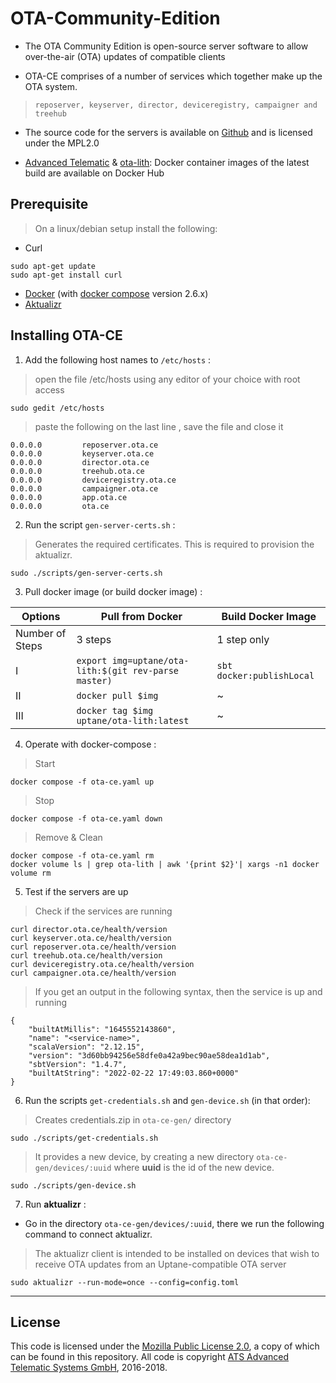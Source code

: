 # OTA-Community-Edition

- The OTA Community Edition is open-source server software to allow over-the-air (OTA) updates of compatible clients

- OTA-CE comprises of a number of services which together make up the OTA system.
>  `reposerver, keyserver, director, deviceregistry, campaigner and treehub`

- The source code for the servers is available on [Github](https://github.com/advancedtelematic) and is licensed under the MPL2.0

- [Advanced Telematic](https://hub.docker.com/u/advancedtelematic) & [ota-lith](https://hub.docker.com/r/uptane/ota-lith): Docker container images of the latest build are available on Docker Hub

## Prerequisite
> On a  linux/debian setup install the following:

- Curl
```
sudo apt-get update
sudo apt-get install curl
```
- [Docker](https://docs.docker.com/engine/install/) (with [docker compose](https://docs.docker.com/compose/#compose-v2-and-the-new-docker-compose-command) version 2.6.x)
- [Aktualizr](https://github.com/advancedtelematic/aktualizr)

## Installing OTA-CE
1. Add the following host names to `/etc/hosts` :
> open the file /etc/hosts using any editor of your choice with root access
```
sudo gedit /etc/hosts
```
> paste the following on the last line  , save the file and close it
```
0.0.0.0         reposerver.ota.ce
0.0.0.0         keyserver.ota.ce
0.0.0.0         director.ota.ce
0.0.0.0         treehub.ota.ce
0.0.0.0         deviceregistry.ota.ce
0.0.0.0         campaigner.ota.ce
0.0.0.0         app.ota.ce
0.0.0.0         ota.ce
```

2. Run the script `gen-server-certs.sh` :
> Generates the required certificates.
> This is required to provision the aktualizr.
```
sudo ./scripts/gen-server-certs.sh
```

3. Pull docker image (or build docker image) :

|     Options     |Pull from Docker            | Build Docker Image            |
|----------------|-------------------------------|-----------------------------|
|Number of Steps|3 steps|1 step only|
|I|`export img=uptane/ota-lith:$(git rev-parse master)`|`sbt docker:publishLocal`|
|II|`docker pull $img`|      ~     |
|III|`docker tag $img uptane/ota-lith:latest`|~|

4. Operate with docker-compose :

> Start
```
docker compose -f ota-ce.yaml up
```
> Stop
```
docker compose -f ota-ce.yaml down
```
> Remove & Clean
```
docker compose -f ota-ce.yaml rm
docker volume ls | grep ota-lith | awk '{print $2}'| xargs -n1 docker volume rm
```

5. Test if the servers are up
> Check if the services are running
```
curl director.ota.ce/health/version
curl keyserver.ota.ce/health/version
curl reposerver.ota.ce/health/version
curl treehub.ota.ce/health/version
curl deviceregistry.ota.ce/health/version
curl campaigner.ota.ce/health/version
```
> If you get an output in the following syntax, then the service is up and running
```
{
    "builtAtMillis": "1645552143860",
    "name": "<service-name>",
    "scalaVersion": "2.12.15",
    "version": "3d60bb94256e58dfe0a42a9bec90ae58dea1d1ab",
    "sbtVersion": "1.4.7",
    "builtAtString": "2022-02-22 17:49:03.860+0000"
}
```


6. Run the scripts `get-credentials.sh` and `gen-device.sh` (in that order):
> Creates credentials.zip in `ota-ce-gen/` directory
 ```
sudo ./scripts/get-credentials.sh
 ```

> It provides a new device, by creating a new directory `ota-ce-gen/devices/:uuid` where **uuid** is the id of the new device.

 ```
sudo ./scripts/gen-device.sh
 ```
7. Run **aktualizr** :
- Go in the directory `ota-ce-gen/devices/:uuid`, there we run the following command to connect aktualizr.
> The aktualizr client is intended to be installed on devices that wish to receive OTA updates from an Uptane-compatible OTA server
```
sudo aktualizr --run-mode=once --config=config.toml
```   

---
## License

This code is licensed under the [Mozilla Public License 2.0](LICENSE), a copy of which can be found in this repository. All code is copyright [ATS Advanced Telematic Systems GmbH](https://www.advancedtelematic.com), 2016-2018.
